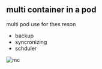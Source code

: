 ## multi container in a pod
multi pod use for thes reson
- backup
- syncronizing
- schduler

![mc](https://user-images.githubusercontent.com/113288076/209784731-ef90a2f6-62dc-417f-805b-6561597d126a.PNG)
